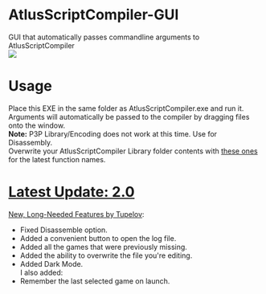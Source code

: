 # AtlusScriptCompiler-GUI
GUI that automatically passes commandline arguments to AtlusScriptCompiler  
![](https://i.imgur.com/Kw8PmoS.png)  
# Usage
Place this EXE in the same folder as AtlusScriptCompiler.exe and run it. Arguments will automatically be passed to the compiler by dragging files onto the window.  
**Note:** P3P Library/Encoding does not work at this time. Use for Disassembly.  
Overwrite your AtlusScriptCompiler Library folder contents with [these ones](https://github.com/Tupelov/Persona-Library) for the latest function names.

# [Latest Update: 2.0](https://github.com/ShrineFox/AtlusScriptCompiler-GUI/releases)
[New, Long-Needed Features by Tupelov](https://github.com/ShrineFox/AtlusScriptCompiler-GUI/pull/5/commits/01a8db503521bd25c3bb372ec41f1bcc5fdade48):  
- Fixed Disassemble option.  
- Added a convenient button to open the log file.  
- Added all the games that were previously missing.  
- Added the ability to overwrite the file you're editing.
- Added Dark Mode.  
I also added:  
- Remember the last selected game on launch.
